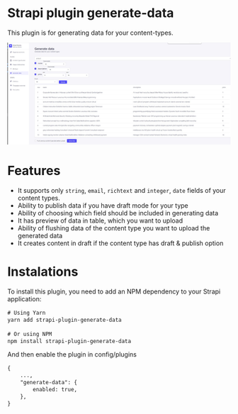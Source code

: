 # Strapi plugin generate-data

This plugin is for generating data for your content-types.

![Preview](./preview.jpg)

# Features

* It supports only `string`, `email`, `richtext` and `integer`, `date` fields of your content types.
* Ability to publish data if you have draft mode for your type
* Ability of choosing which field should be included in generating data
* It has preview of data in table, which you want to upload
* Ability of flushing data of the content type you want to upload the generated data
* It creates content in draft if the content type has draft & publish option

# Instalations

To install this plugin, you need to add an NPM dependency to your Strapi application:

```
# Using Yarn
yarn add strapi-plugin-generate-data

# Or using NPM
npm install strapi-plugin-generate-data

```
And then enable the plugin in config/plugins

```
{
    ...,
    "generate-data": {
        enabled: true,
    },
}
```
